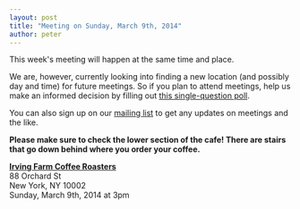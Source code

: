 ```yaml
---
layout: post
title: "Meeting on Sunday, March 9th, 2014"
author: peter
---
```


This week's meeting will happen at the same time and place.

We are, however, currently looking into finding a new location (and possibly day and time) for future meetings.
So if you plan to attend meetings, help us make an informed decision by filling out [this single-question poll](http://www.polljunkie.com/poll/zioiff/preferred-day-for-weekly-meetings).

You can also sign up on our [mailing list](https://lists.projectmeshnet.org/cgi-bin/mailman/listinfo/nyc) to get any updates on meetings and the like.

__Please make sure to check the lower section of the cafe! There are stairs that go down behind where you order your coffee.__

__[Irving Farm Coffee Roasters](https://www.google.com/maps/place/Irving+Farm+Coffee+Roasters/@40.7179886,-73.9902479,17z/data=!3m1!4b1!4m2!3m1!1s0x89c259873f0067c1:0x5aede67045aa029f)__<br>
88 Orchard St<br>
New York, NY 10002<br>
Sunday, March 9th, 2014 at 3pm
